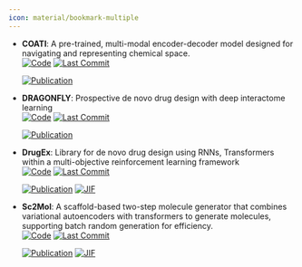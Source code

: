 ```yaml
---
icon: material/bookmark-multiple
---
```





- **COATI**: A pre-trained, multi-modal encoder-decoder model designed for navigating and representing chemical space.  
    [![Code](https://img.shields.io/github/stars/terraytherapeutics/COATI/tree/main?style=for-the-badge&logo=github)](https://github.com/terraytherapeutics/COATI/tree/main) 
    [![Last Commit](https://img.shields.io/github/last-commit/terraytherapeutics/COATI/tree/main?style=for-the-badge&logo=github)](https://github.com/terraytherapeutics/COATI/tree/main) 

    [![Publication](https://img.shields.io/badge/Publication-Citations:0-blue?style=for-the-badge&logo=bookstack)](https://doi.org/10.1021/acs.jcim.3c01753.s001) 



- **DRAGONFLY**: Prospective de novo drug design with deep interactome learning  
    [![Code](https://img.shields.io/github/stars/ETHmodlab/dragonfly_gen?style=for-the-badge&logo=github)](https://github.com/ETHmodlab/dragonfly_gen) 
    [![Last Commit](https://img.shields.io/github/last-commit/ETHmodlab/dragonfly_gen?style=for-the-badge&logo=github)](https://github.com/ETHmodlab/dragonfly_gen) 

    [![Publication](https://img.shields.io/badge/Publication-Citations:0-blue?style=for-the-badge&logo=bookstack)](https://doi.org/10.1038/s41557--023--01360--5-green) 



- **DrugEx**: Library for de novo drug design using RNNs, Transformers within a multi-objective reinforcement learning framework  
    [![Code](https://img.shields.io/github/stars/CDDLeiden/DrugEx?style=for-the-badge&logo=github)](https://github.com/CDDLeiden/DrugEx) 
    [![Last Commit](https://img.shields.io/github/last-commit/CDDLeiden/DrugEx?style=for-the-badge&logo=github)](https://github.com/CDDLeiden/DrugEx) 

    [![Publication](https://img.shields.io/badge/Publication-Citations:12-blue?style=for-the-badge&logo=bookstack)](https://doi.org/10.1021/acs.jcim.3c00434) 
    [![JIF](https://img.shields.io/badge/Impact_Factor-5.60-purple?style=for-the-badge&logo=academia)](https://doi.org/10.1021/acs.jcim.3c00434)



- **Sc2Mol**: A scaffold-based two-step molecule generator that combines variational autoencoders with transformers to generate molecules, supporting batch random generation for efficiency.  
    [![Code](https://img.shields.io/github/stars/zhiruiliao/Sc2Mol?style=for-the-badge&logo=github)](https://github.com/zhiruiliao/Sc2Mol) 
    [![Last Commit](https://img.shields.io/github/last-commit/zhiruiliao/Sc2Mol?style=for-the-badge&logo=github)](https://github.com/zhiruiliao/Sc2Mol) 

    [![Publication](https://img.shields.io/badge/Publication-Citations:10-blue?style=for-the-badge&logo=bookstack)](https://doi.org/10.1093/bioinformatics/btac814) 
    [![JIF](https://img.shields.io/badge/Impact_Factor-4.40-purple?style=for-the-badge&logo=academia)](https://doi.org/10.1093/bioinformatics/btac814)


